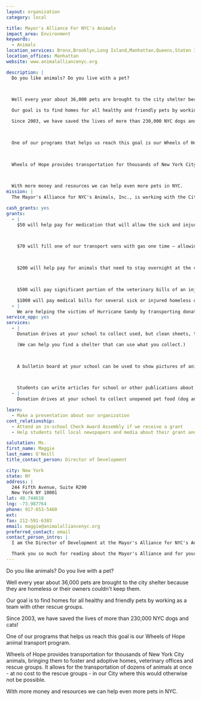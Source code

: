 ```yaml
---
layout: organization
category: local

title: Mayor's Alliance For NYC's Animals
impact_area: Environment
keywords: 
  - Animals
location_services: Bronx,Brooklyn,Long Island,Manhattan,Queens,Staten Island,Greater New York,Outside NYC
location_offices: Manhattan
website: www.animalalliancenyc.org

description: |
  Do you like animals? Do you live with a pet?

  

  Well every year about 36,000 pets are brought to the city shelter because they are homeless or their owners couldn't keep them. 

  Our goal is to find homes for all healthy and friendly pets by working as a team with other rescue groups. 

  Since 2003, we have saved the lives of more than 230,000 NYC dogs and cats!

  

  One of our programs that helps us reach this goal is our Wheels of Hope animal transport program.

  

  Wheels of Hope provides transportation for thousands of New York City animals, bringing them to foster and adoptive homes, veterinary offices and rescue groups. It allows for the transportation of dozens of animals at once - at no cost to the rescue groups - in our City where this would otherwise not be possible.

  

  With more money and resources we can help even more pets in NYC.
mission: |
  The Mayor's Alliance for NYC's Animals, Inc., is working with the City of New York toward the day when no New York City dog or cat of reasonable health and temperament is killed merely because he or she does not have a home.

cash_grants: yes
grants: 
  - |
    $50 will help pay for medication that will allow the sick and injured animals to feel better.

    

    $70 will fill one of our transport vans with gas one time – allowing us to drive up to 14 homeless dogs and cats to rescue groups and shelters that will help them find new homes.

    

    $200 will help pay for animals that need to stay overnight at the vet's office to ensure they receive 24hour care.

    

    $500 will pay significant portion of the veterinary bills of an injured or sick homeless animal. This can include casts for broken bones, X-rays, vaccines, and life saving surgeries. 

    $1000 will pay medical bills for several sick or injured homeless dogs or cats (depending on how seriously they are hurt) – so that they can heal and feel better – and find new families.
  - |
    We are helping the victims of Hurricane Sandy by transporting donated pet food, cat litter and supplies to the areas with the greatest need. Any amount of money or even donated pet food will go directly to the people and their pets in need.
service_opp: yes
services: 
  - |
    Donation drives at your school to collect used, but clean sheets, towels and blankets will help more pets at shelters have warm, soft bedding to sleep on at night.  

    (We can help you find a shelter that can use what you collect.)

    

    A bulletin board at your school can be used to show pictures of animals needing homes – and our office can e-mail updated photos so that you can keep the board current as pets find new homes.

    

    Students can write articles for school or other publications about the benefits of spaying or neutering your pet (so that they don't have babies - puppies or kittens).  We would be happy to provide information to help students interested in writing about spaying and neutering or other animal welfare topics.
  - |
    Donation drives at your school to collect unopened pet food (dog and cat) and cat litter will help ensure that animals are well fed post-Hurricane Sandy.

learn: 
  - Make a presentation about our organization
cont_relationship: 
  - Attend an in-school Check Award Assembly if we receive a grant
  - Help students tell local newspapers and media about their grant and/or project with us

salutation: Ms.
first_name: Maggie
last_name: O'Neill
title_contact_person: Director of Development

city: New York
state: NY
address: |
  244 Fifth Avenue, Suite R290  
  New York NY 10001
lat: 40.744618
lng: -73.987764
phone: 917-653-5460
ext: 
fax: 212-591-6383
email: maggie@animalalliancenyc.org
preferred_contact: email
contact_person_intro: |
  I am the Director of Development at the Mayor's Alliance for NYC's Animals.  I work to raise awareness and life saving funds for the Mayor's Alliance - all of which helps homeless cats and dogs in NYC.  I two dogs - both rescues. 

  Thank you so much for reading about the Mayor's Alliance and for your work with the Penny Harvest supporting terrific charities throughout NYC!
---
```

Do you like animals? Do you live with a pet?



Well every year about 36,000 pets are brought to the city shelter because they are homeless or their owners couldn't keep them. 

Our goal is to find homes for all healthy and friendly pets by working as a team with other rescue groups. 

Since 2003, we have saved the lives of more than 230,000 NYC dogs and cats!



One of our programs that helps us reach this goal is our Wheels of Hope animal transport program.



Wheels of Hope provides transportation for thousands of New York City animals, bringing them to foster and adoptive homes, veterinary offices and rescue groups. It allows for the transportation of dozens of animals at once - at no cost to the rescue groups - in our City where this would otherwise not be possible.



With more money and resources we can help even more pets in NYC.